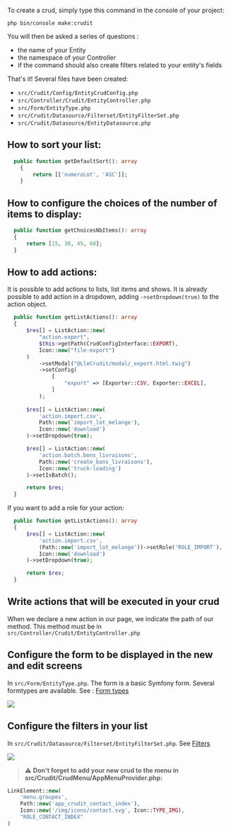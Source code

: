 To create a crud, simply type this command in the console of your project:

```php bin/console make:crudit```

You will then be asked a series of questions :
- the name of your Entity
- the namespace of your Controller
- if the command should also create filters related to your entity's fields
  
That's it! Several files have been created:
- ```src/Crudit/Config/EntityCrudConfig.php```
- ```src/Controller/Crudit/EntityController.php```
- ```src/Form/EntityType.php```
- ```src/Crudit/Datasource/Filterset/EntityFilterSet.php```
- ```src/Crudit/Datasource/EntityDatasource.php```

## How to sort your list:

```php
  public function getDefaultSort(): array
    {
        return [['numeroLot', 'ASC']];
    }
```

## How to configure the choices of the number of items to display:

```php
  public function getChoicesNbItems(): array
  {
      return [15, 30, 45, 60];
  }
```

## How to add actions:

It is possible to add actions to lists, list items and shows.
It is already possible to add action in a dropdown, adding `->setDropdown(true)` to the action object.

```php
  public function getListActions(): array
  {
      $res[] = ListAction::new(
          "action.export",
          $this->getPath(CrudConfigInterface::EXPORT),
          Icon::new("file-export")
      )
          ->setModal("@LleCrudit/modal/_export.html.twig")
          ->setConfig(
              [
                  "export" => [Exporter::CSV, Exporter::EXCEL],
              ]
          );
          
      $res[] = ListAction::new(
          'action.import.csv',
          Path::new('import_lot_melange'),
          Icon::new('download')
      )->setDropdown(true);

      $res[] = ListAction::new(
          'action.batch.bons_livraisons',
          Path::new('create_bons_livraisons'),
          Icon::new('truck-loading')
      )->setIsBatch();

      return $res;
  }
```

If you want to add a role for your action:

```php
  public function getListActions(): array
  {          
      $res[] = ListAction::new(
          'action.import.csv',
          (Path::new('import_lot_melange'))->setRole('ROLE_IMPORT'),
          Icon::new('download')
      )->setDropdown(true);

      return $res;
  }
```

## Write actions that will be executed in your crud

When we declare a new action in our page, we indicate the path of our method. This method must be in
```src/Controller/Crudit/EntityController.php```

## Configure the form to be displayed in the new and edit screens

In ```src/Form/EntityType.php```. The form is a basic Symfony form. Several formtypes are available. See : [Form types](form_types.md)

![](form.png)

## Configure the filters in your list

In  ```src/Crudit/Datasource/Filterset/EntityFilterSet.php```. See [Filters](filter.md)

![](filter.png)


> :warning: **Don't forget to add your new crud to the menu in src/Crudit/CrudMenu/AppMenuProvider.php:**

```php
LinkElement::new(
    'menu.groupes',
    Path::new('app_crudit_contact_index'),
    Icon::new('/img/icons/contact.svg', Icon::TYPE_IMG),
    "ROLE_CONTACT_INDEX"
)
```
